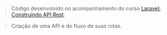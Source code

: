 > Código desenvolvido no acompanhamento do curso [Laravel: Construindo API Rest](https://www.udemy.com/course/laravel-construindo-apis-rest/).

> Criação de uma API e do fluxo de suas rotas.
